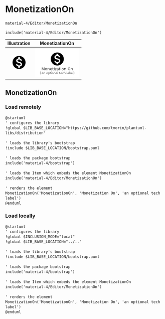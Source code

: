 # MonetizationOn


```text
material-4/Editor/MonetizationOn
```

```text
include('material-4/Editor/MonetizationOn')
```



| Illustration | MonetizationOn |
| :---: | :---: |
| ![illustration for Illustration](../../material-4/Editor/MonetizationOn.png) | ![illustration for MonetizationOn](../../material-4/Editor/MonetizationOn.Local.png) |




## MonetizationOn

### Load remotely
```plantuml
@startuml
' configures the library
!global $LIB_BASE_LOCATION="https://github.com/tmorin/plantuml-libs/distribution"

' loads the library's bootstrap
!include $LIB_BASE_LOCATION/bootstrap.puml

' loads the package bootstrap
include('material-4/bootstrap')

' loads the Item which embeds the element MonetizationOn
include('material-4/Editor/MonetizationOn')

' renders the element
MonetizationOn('MonetizationOn', 'Monetization On', 'an optional tech label')
@enduml
```

### Load locally
```plantuml
@startuml
' configures the library
!global $INCLUSION_MODE="local"
!global $LIB_BASE_LOCATION="../.."

' loads the library's bootstrap
!include $LIB_BASE_LOCATION/bootstrap.puml

' loads the package bootstrap
include('material-4/bootstrap')

' loads the Item which embeds the element MonetizationOn
include('material-4/Editor/MonetizationOn')

' renders the element
MonetizationOn('MonetizationOn', 'Monetization On', 'an optional tech label')
@enduml
```

